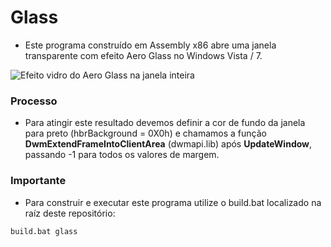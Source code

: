 # Glass

- Este programa construído em Assembly x86 abre uma janela transparente com efeito Aero Glass no Windows Vista / 7.

![Efeito vidro do Aero Glass na janela inteira](https://guilhermevieiradutra.com.br/github/b546fdhr84.png)

### Processo
- Para atingir este resultado devemos definir a cor de fundo da janela para preto (hbrBackground = 0X0h) e chamamos a função **DwmExtendFrameIntoClientArea** (dwmapi.lib) após **UpdateWindow**, passando -1 para todos os valores de margem.

### Importante
- Para construir e executar este programa utilize o build.bat localizado na raíz deste repositório:

```shell
build.bat glass
```